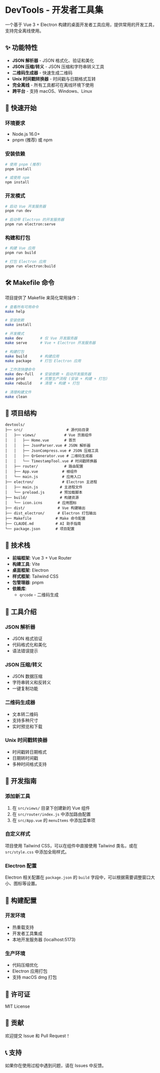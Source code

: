 # DevTools - 开发者工具集

一个基于 Vue 3 + Electron 构建的桌面开发者工具应用，提供常用的开发工具，支持完全离线使用。

## ✨ 功能特性

- **JSON 解析器** - JSON 格式化、验证和美化
- **JSON 压缩/转义** - JSON 压缩和字符串转义工具
- **二维码生成器** - 快速生成二维码
- **Unix 时间戳转换器** - 时间戳与日期格式互转
- **完全离线** - 所有工具都可在离线环境下使用
- **跨平台** - 支持 macOS、Windows、Linux

## 🚀 快速开始

### 环境要求

- Node.js 16.0+
- pnpm (推荐) 或 npm

### 安装依赖

```bash
# 使用 pnpm (推荐)
pnpm install

# 或使用 npm
npm install
```

### 开发模式

```bash
# 启动 Vue 开发服务器
pnpm run dev

# 启动带 Electron 的开发服务器
pnpm run electron:serve
```

### 构建和打包

```bash
# 构建 Vue 应用
pnpm run build

# 打包 Electron 应用
pnpm run electron:build
```

## 🛠️ Makefile 命令

项目提供了 Makefile 来简化常用操作：

```bash
# 查看所有可用命令
make help

# 安装依赖
make install

# 开发模式
make dev        # 仅 Vue 开发服务器
make serve      # Vue + Electron 开发服务器

# 构建打包
make build      # 构建应用
make package    # 打包 Electron 应用

# 工作流快捷命令
make dev-full   # 安装依赖 + 启动开发服务器
make prod       # 完整生产流程 (安装 + 构建 + 打包)
make rebuild    # 清理 + 构建 + 打包

# 清理构建文件
make clean
```

## 📁 项目结构

```
devtools/
├── src/                    # 源代码目录
│   ├── views/             # Vue 页面组件
│   │   ├── Home.vue       # 首页
│   │   ├── JsonParser.vue # JSON 解析器
│   │   ├── JsonCompress.vue # JSON 压缩工具
│   │   ├── QrGenerator.vue # 二维码生成器
│   │   └── TimestampTool.vue # 时间戳转换器
│   ├── router/            # 路由配置
│   ├── App.vue           # 根组件
│   └── main.js           # 应用入口
├── electron/             # Electron 主进程
│   ├── main.js          # 主进程文件
│   └── preload.js       # 预加载脚本
├── build/               # 构建资源
│   └── icon.icns       # 应用图标
├── dist/               # Vue 构建输出
├── dist_electron/      # Electron 打包输出
├── Makefile           # Make 命令配置
├── CLAUDE.md          # AI 助手指南
└── package.json       # 项目配置
```

## 🔧 技术栈

- **前端框架**: Vue 3 + Vue Router
- **构建工具**: Vite
- **桌面框架**: Electron
- **样式框架**: Tailwind CSS
- **包管理器**: pnpm
- **依赖库**:
  - `qrcode` - 二维码生成

## 📱 工具介绍

### JSON 解析器
- JSON 格式验证
- 代码格式化和美化
- 语法错误提示

### JSON 压缩/转义
- JSON 数据压缩
- 字符串转义和反转义
- 一键复制功能

### 二维码生成器
- 文本转二维码
- 支持多种尺寸
- 实时预览和下载

### Unix 时间戳转换器
- 时间戳转日期格式
- 日期转时间戳
- 多种时间格式支持

## 🎯 开发指南

### 添加新工具

1. 在 `src/views/` 目录下创建新的 Vue 组件
2. 在 `src/router/index.js` 中添加路由配置
3. 在 `src/App.vue` 的 `menuItems` 中添加菜单项

### 自定义样式

项目使用 Tailwind CSS，可以在组件中直接使用 Tailwind 类名，或在 `src/style.css` 中添加全局样式。

### Electron 配置

Electron 相关配置在 `package.json` 的 `build` 字段中，可以根据需要调整窗口大小、图标等设置。

## 🔨 构建配置

### 开发环境
- 热重载支持
- 开发者工具集成
- 本地开发服务器 (localhost:5173)

### 生产环境
- 代码压缩优化
- Electron 应用打包
- 支持 macOS dmg 打包

## 📄 许可证

MIT License

## 🤝 贡献

欢迎提交 Issue 和 Pull Request！

## 📞 支持

如果你在使用过程中遇到问题，请在 Issues 中反馈。
